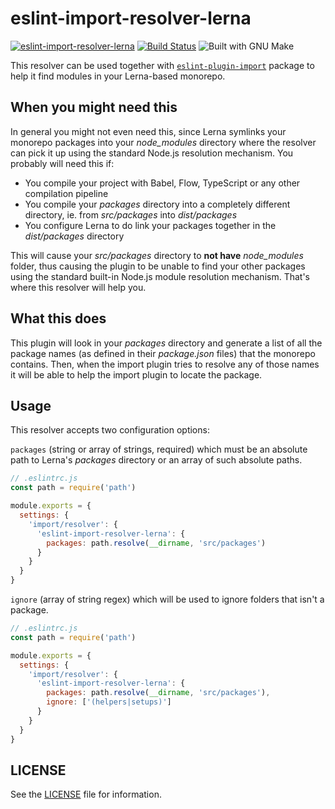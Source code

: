 # eslint-import-resolver-lerna

[![eslint-import-resolver-lerna][npm-version]][npm-home]
[![Build Status][travis-badge]][travis-home]
![Built with GNU Make][make-badge]

This resolver can be used together with [`eslint-plugin-import`][eslint-plugin-import-home] package to help it find modules in your Lerna-based monorepo.

## When you might need this

In general you might not even need this, since Lerna symlinks your monorepo packages into your _node_modules_ directory where the resolver can pick it up using the standard Node.js resolution mechanism. You probably will need this if:

- You compile your project with Babel, Flow, TypeScript or any other compilation pipeline
- You compile your _packages_ directory into a completely different directory, ie. from _src/packages_ into _dist/packages_
- You configure Lerna to do link your packages together in the _dist/packages_ directory

This will cause your _src/packages_ directory to **not have** _node_modules_ folder, thus causing the plugin to be unable to find your other packages using the standard built-in Node.js module resolution mechanism. That's where this resolver will help you.

## What this does

This plugin will look in your _packages_ directory and generate a list of all the package names (as defined in their _package.json_ files) that the monorepo contains. Then, when the import plugin tries to resolve any of those names it will be able to help the import plugin to locate the package.

## Usage

This resolver accepts two configuration options:

`packages` (string or array of strings, required) which must be an absolute path to Lerna's _packages_ directory or an array of such absolute paths.

```js
// .eslintrc.js
const path = require('path')

module.exports = {
  settings: {
    'import/resolver': {
      'eslint-import-resolver-lerna': {
        packages: path.resolve(__dirname, 'src/packages')
      }
    }
  }
}
```

`ignore` (array of string regex) which will be used to ignore folders that isn't a package.

```js
// .eslintrc.js
const path = require('path')

module.exports = {
  settings: {
    'import/resolver': {
      'eslint-import-resolver-lerna': {
        packages: path.resolve(__dirname, 'src/packages'),
        ignore: ['(helpers|setups)']
      }
    }
  }
}
```

## LICENSE

See the [LICENSE](LICENSE) file for information.

[eslint-plugin-import-home]: https://github.com/benmosher/eslint-plugin-import
[npm-home]: https://www.npmjs.com/package/eslint-import-resolver-lerna
[npm-version]: https://img.shields.io/npm/v/eslint-import-resolver-lerna.svg?style=flat-square
[travis-badge]: https://img.shields.io/travis/Dreamscapes/eslint-import-resolver-lerna.svg?style=flat-square
[travis-home]: https://travis-ci.org/Dreamscapes/eslint-import-resolver-lerna
[make-badge]: https://img.shields.io/badge/Built%20with-GNU%20Make-brightgreen.svg?style=flat-square

